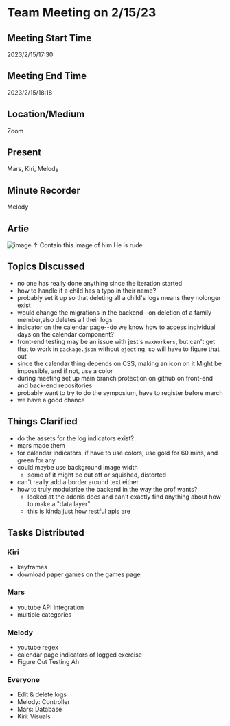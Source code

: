# Team Meeting on 2/15/23

## Meeting Start Time
2023/2/15/17:30

## Meeting End Time
2023/2/15/18:18

## Location/Medium
Zoom

## Present
Mars, Kiri, Melody

## Minute Recorder
Melody

## Artie
![image](https://user-images.githubusercontent.com/70546234/219214370-650e70a4-66de-4c64-bf89-84a0ab2f5aa5.png)
↑ Contain this image of him
He is rude

## Topics Discussed
- no one has really done anything since the iteration started
- how to handle if a child has a typo in their name?
- probably set it up so that deleting all a child's logs means they nolonger exist
- would change the migrations in the backend--on deletion of a family member,also deletes all their logs
- indicator on the calendar page--do we know how to access individual days on the calendar component?
- front-end testing may be an issue with jest's `maxWorkers`, but can't get that to work in `package.json` without `eject`ing, so will have to figure that out
- since the calendar thing depends on CSS, making an icon on it Might be impossible, and if not, use a color
- during meeting set up main branch protection on github on front-end and back-end repositories
- probably want to try to do the symposium, have to register before march
- we have a good chance
## Things Clarified
- do the assets for the log indicators exist?
- mars made them
- for calendar indicators, if have to use colors, use gold for 60 mins, and green for any
- could maybe use background image width
  - some of it might be cut off or squished, distorted
- can't really add a border around text either
- how to truly modularize the backend in the way the prof wants?
  - looked at the adonis docs and can't exactly find anything about how to make a "data layer"
  - this is kinda just how restful apis are
## Tasks Distributed
### Kiri
- keyframes
- download paper games on the games page
### Mars
- youtube API integration
- multiple categories
### Melody
- youtube regex
- calendar page indicators of logged exercise
- Figure Out Testing Ah
### Everyone
- Edit & delete logs
- Melody: Controller
- Mars: Database
- Kiri: Visuals
